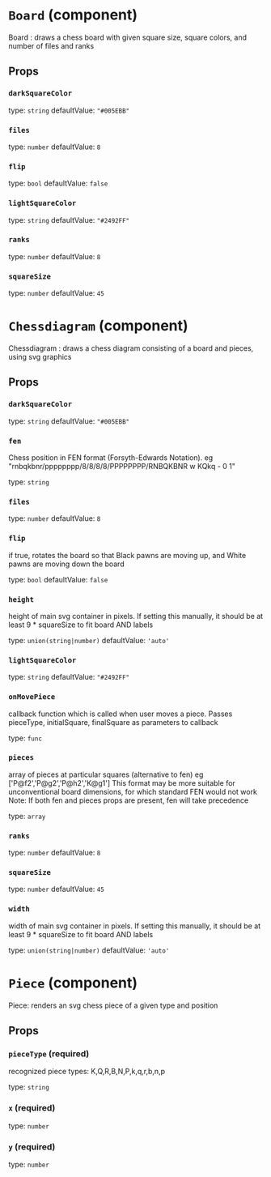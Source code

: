 `Board` (component)
===================

Board : draws a chess board with given square size, square colors, and number of files and ranks

Props
-----

### `darkSquareColor`

type: `string`
defaultValue: `"#005EBB"`


### `files`

type: `number`
defaultValue: `8`


### `flip`

type: `bool`
defaultValue: `false`


### `lightSquareColor`

type: `string`
defaultValue: `"#2492FF"`


### `ranks`

type: `number`
defaultValue: `8`


### `squareSize`

type: `number`
defaultValue: `45`


`Chessdiagram` (component)
==========================

Chessdiagram : draws a chess diagram consisting of a board and pieces, using svg graphics

Props
-----

### `darkSquareColor`

type: `string`
defaultValue: `"#005EBB"`


### `fen`

Chess position in FEN format (Forsyth-Edwards Notation). eg "rnbqkbnr/pppppppp/8/8/8/8/PPPPPPPP/RNBQKBNR w KQkq - 0 1"

type: `string`


### `files`

type: `number`
defaultValue: `8`


### `flip`

if true, rotates the board so that Black pawns are moving up, and White pawns are moving down the board

type: `bool`
defaultValue: `false`


### `height`

height of main svg container in pixels. If setting this manually, it should be at least 9 * squareSize to fit board AND labels

type: `union(string|number)`
defaultValue: `'auto'`


### `lightSquareColor`

type: `string`
defaultValue: `"#2492FF"`


### `onMovePiece`

callback function which is called when user moves a piece. Passes pieceType, initialSquare, finalSquare as parameters to callback

type: `func`


### `pieces`

array of pieces at particular squares (alternative to fen) eg ['P@f2','P@g2','P@h2','K@g1']
This format may be more suitable for unconventional board dimensions, for which standard FEN would not work 
Note: If both fen and pieces props are present, fen will take precedence

type: `array`


### `ranks`

type: `number`
defaultValue: `8`


### `squareSize`

type: `number`
defaultValue: `45`


### `width`

width of main svg container in pixels. If setting this manually, it should be at least 9 * squareSize to fit board AND labels

type: `union(string|number)`
defaultValue: `'auto'`


`Piece` (component)
===================

Piece: renders an svg chess piece of a given type and position

Props
-----

### `pieceType` (required)

recognized piece types: K,Q,R,B,N,P,k,q,r,b,n,p

type: `string`


### `x` (required)

type: `number`


### `y` (required)

type: `number`


